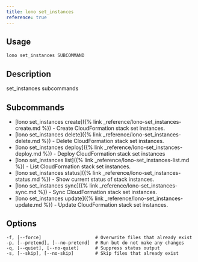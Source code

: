 ```yaml
---
title: lono set_instances
reference: true
---
```


## Usage

    lono set_instances SUBCOMMAND

## Description

set_instances subcommands

## Subcommands

* [lono set_instances create]({% link _reference/lono-set_instances-create.md %}) - Create CloudFormation stack set instances.
* [lono set_instances delete]({% link _reference/lono-set_instances-delete.md %}) - Delete CloudFormation stack set instances.
* [lono set_instances deploy]({% link _reference/lono-set_instances-deploy.md %}) - Deploy CloudFormation stack set instances
* [lono set_instances list]({% link _reference/lono-set_instances-list.md %}) - List CloudFormation stack set instances.
* [lono set_instances status]({% link _reference/lono-set_instances-status.md %}) - Show current status of stack instances.
* [lono set_instances sync]({% link _reference/lono-set_instances-sync.md %}) - Sync CloudFormation stack set instances.
* [lono set_instances update]({% link _reference/lono-set_instances-update.md %}) - Update CloudFormation stack set instances.

## Options

```
-f, [--force]                    # Overwrite files that already exist
-p, [--pretend], [--no-pretend]  # Run but do not make any changes
-q, [--quiet], [--no-quiet]      # Suppress status output
-s, [--skip], [--no-skip]        # Skip files that already exist
```

